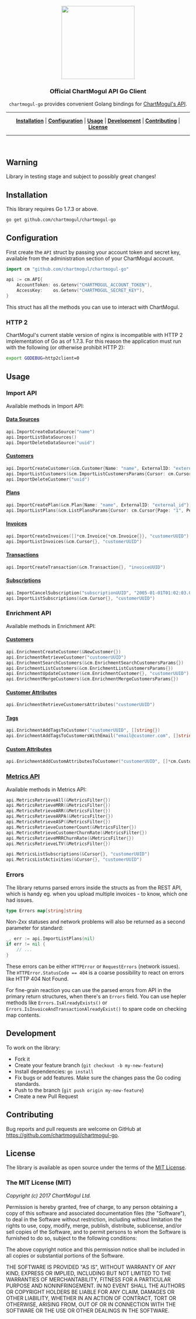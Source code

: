 <p align="center">
<a href="https://chartmogul.com"><img width="200" src="https://chartmogul.com/assets/img/logo.png"></a>
</p>

<h3 align="center">Official ChartMogul API Go Client</h3>

<p align="center"><code>chartmogul-go</code> provides convenient Golang bindings for <a href="https://dev.chartmogul.com">ChartMogul's API</a>.</p>

<hr>

<p align="center">
<b><a href="#installation">Installation</a></b>
|
<b><a href="#configuration">Configuration</a></b>
|
<b><a href="#usage">Usage</a></b>
|
<b><a href="#development">Development</a></b>
|
<b><a href="#contributing">Contributing</a></b>
|
<b><a href="#license">License</a></b>
</p>
<hr>
<br>

## Warning
Library in testing stage and subject to possibly great changes!

## Installation

This library requires Go 1.7.3 or above.

```sh
go get github.com/chartmogul/chartmogul-go
```

## Configuration

First create the `API` struct by passing your account token and secret key, available from the administration section of your ChartMogul account.

```go
import cm "github.com/chartmogul/chartmogul-go"

api := cm.API{
    AccountToken: os.Getenv("CHARTMOGUL_ACCOUNT_TOKEN"),
    AccessKey:    os.Getenv("CHARTMOGUL_SECRET_KEY"),
}
```

This struct has all the methods you can use to interact with ChartMogul.

### HTTP 2
ChartMogul's current stable version of nginx is incompatible with HTTP 2
implementation of Go as of 1.7.3.
For this reason the application must run with the following
(or otherwise prohibit HTTP 2):
```bash
export GODEBUG=http2client=0
```

## Usage

### Import API

Available methods in Import API:

#### [Data Sources](https://dev.chartmogul.com/docs/data-sources)

```go
api.ImportCreateDataSource("name")
api.ImportListDataSources()
api.ImportDeleteDataSource("uuid")
```

#### [Customers](https://dev.chartmogul.com/docs/customers)

```go
api.ImportCreateCustomer(&cm.Customer{Name: "name", ExternalID: "external_id"}, "dataSourceUUID")
api.ImportListCustomers(&cm.ImportListCustomersParams{Cursor: cm.Cursor{Page: "1", PerPage: "10"}})
api.ImportDeleteCustomer("uuid")
```

#### [Plans](https://dev.chartmogul.com/docs/plans)

```go
api.ImportCreatePlan(&cm.Plan{Name: "name", ExternalID: "external_id"}, "dataSourceUUID")
api.ImportListPlans(&cm.ListPlansParams{Cursor: cm.Cursor{Page: "1", PerPage: "10"}})
```

#### [Invoices](https://dev.chartmogul.com/docs/invoices)

```go
api.ImportCreateInvoices([]*cm.Invoice{*cm.Invoice{}}, "customerUUID")
api.ImportListInvoices(&cm.Cursor{}, "customerUUID")
```

#### [Transactions](https://dev.chartmogul.com/docs/transactions)

```go
api.ImportCreateTransaction(&cm.Transaction{}, "invoiceUUID")
```

#### [Subscriptions](https://dev.chartmogul.com/docs/subscriptions)

```go
api.ImportCancelSubscription("subscriptionUUID", "2005-01-01T01:02:03.000Z")
api.ImportListSubscriptions(&cm.Cursor{}, "customerUUID")
```

### Enrichment API

Available methods in Enrichment API:


#### [Customers](https://dev.chartmogul.com/docs/retrieve-customer)

```go
api.EnrichmentCreateCustomer(&NewCustomer{})
api.EnrichmentRetrieveCustomer("customerUUID")
api.EnrichmentSearchCustomers(&cm.EnrichmentSearchCustomersParams{})
api.EnrichmentListCustomers(&cm.EnrichmentListCustomersParams{})
api.EnrichmentUpdateCustomer(&cm.EnrichmentCustomer{}, "customerUUID")
api.EnrichmentMergeCustomers(&cm.EnrichmentMergeCustomersParams{})
```

#### [Customer Attributes](https://dev.chartmogul.com/docs/customer-attributes)

```go
api.EnrichmentRetrieveCustomersAttributes("customerUUID")
```

#### [Tags](https://dev.chartmogul.com/docs/tags)

```go
api.EnrichmentAddTagsToCustomer("customerUUID", []string{})
api.EnrichmentAddTagsToCustomersWithEmail("email@customer.com", []string{})
```


#### [Custom Attributes](https://dev.chartmogul.com/docs/custom-attributes)

```go
api.EnrichmentAddCustomAttributesToCustomer("customerUUID", []*cm.CustomAttribute{})
```


### [Metrics API](https://dev.chartmogul.com/docs/introduction-metrics-api)

Available methods in Metrics API:


```go
api.MetricsRetrieveAll(&MetricsFilter{})
api.MetricsRetrieveMRR(&MetricsFilter{})
api.MetricsRetrieveARR(&MetricsFilter{})
api.MetricsRetrieveARPA(&MetricsFilter{})
api.MetricsRetrieveASP(&MetricsFilter{})
api.MetricsRetrieveCustomerCount(&MetricsFilter{})
api.MetricsRetrieveCustomerChurnRate(&MetricsFilter{})
api.MetricsRetrieveMRRChurnRate(&MetricsFilter{})
api.MetricsRetrieveLTV(&MetricsFilter{})

api.MetricsListSubscriptions(&Cursor{}, "customerUUID")
api.MetricsListActivities(&Cursor{}, "customerUUID")
```


### Errors

The library returns parsed errors inside the structs as from the REST API,
which is handy eg. when you upload multiple invoices - to know, which one had issues.

```go
type Errors map[string]string
```

Non-2xx statuses and network problems will also be returned as a second parameter for standard:

```go
_, err := api.ImportListPlans(nil)
if err != nil {
    // ...
}
```

These errors can be either `HTTPError` or `RequestErrors` (network issues).
The `HTTPError.StatusCode == 404` is a coarse possibility to react on errors like
HTTP 404 Not Found.

For fine-grain reaction you can use the parsed errors from
API in the primary return structures, when there's an `Errors` field.
You can use hepler methods like `Errors.IsAlreadyExists()` or
`Errors.IsInvoiceAndTransactionAlreadyExist()` to spare code on checking map contents.

## Development

To work on the library:

* Fork it
* Create your feature branch (`git checkout -b my-new-feature`)
* Install dependencies: `go install`
* Fix bugs or add features. Make sure the changes pass the Go coding standards.
* Push to the branch (`git push origin my-new-feature`)
* Create a new Pull Request

## Contributing

Bug reports and pull requests are welcome on GitHub at https://github.com/chartmogul/chartmogul-go.

## License

The library is available as open source under the terms of the [MIT License](http://opensource.org/licenses/MIT).

### The MIT License (MIT)

*Copyright (c) 2017 ChartMogul Ltd.*

Permission is hereby granted, free of charge, to any person obtaining a copy of this software and associated documentation files (the "Software"), to deal in the Software without restriction, including without limitation the rights to use, copy, modify, merge, publish, distribute, sublicense, and/or sell copies of the Software, and to permit persons to whom the Software is furnished to do so, subject to the following conditions:

The above copyright notice and this permission notice shall be included in all copies or substantial portions of the Software.

THE SOFTWARE IS PROVIDED "AS IS", WITHOUT WARRANTY OF ANY KIND, EXPRESS OR IMPLIED, INCLUDING BUT NOT LIMITED TO THE WARRANTIES OF MERCHANTABILITY, FITNESS FOR A PARTICULAR PURPOSE AND NONINFRINGEMENT. IN NO EVENT SHALL THE AUTHORS OR COPYRIGHT HOLDERS BE LIABLE FOR ANY CLAIM, DAMAGES OR OTHER LIABILITY, WHETHER IN AN ACTION OF CONTRACT, TORT OR OTHERWISE, ARISING FROM, OUT OF OR IN CONNECTION WITH THE SOFTWARE OR THE USE OR OTHER DEALINGS IN THE SOFTWARE.
